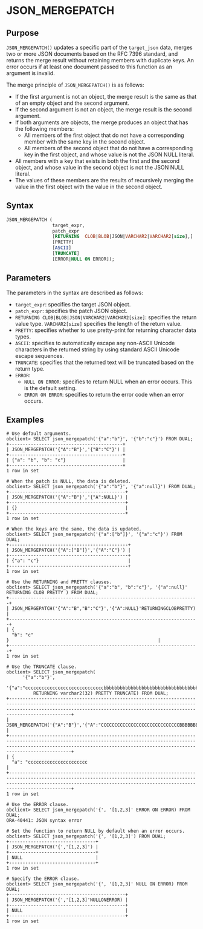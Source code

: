 # JSON_MERGEPATCH

## Purpose

`JSON_MERGEPATCH()` updates a specific part of the `target_json` data, merges two or more JSON documents based on the RFC 7396 standard, and returns the merge result without retaining members with duplicate keys.
An error occurs if at least one document passed to this function as an argument is invalid.

The merge principle of `JSON_MERGEPATCH()` is as follows:

- If the first argument is not an object, the merge result is the same as that of an empty object and the second argument.
- If the second argument is not an object, the merge result is the second argument.
- If both arguments are objects, the merge produces an object that has the following members:
   - All members of the first object that do not have a corresponding member with the same key in the second object.
   - All members of the second object that do not have a corresponding key in the first object, and whose value is not the JSON NULL literal.
- All members with a key that exists in both the first and the second object, and whose value in the second object is not the JSON NULL literal.
- The values of these members are the results of recursively merging the value in the first object with the value in the second object.

## Syntax

```sql
JSON_MERGEPATCH (
                 target_expr,
                 patch_expr
                 [RETURNING  CLOB|BLOB|JSON|VARCHAR2|VARCHAR2[size],]
                 [PRETTY]
                 [ASCII]
                 [TRUNCATE]
                 [ERROR|NULL ON ERROR]);
```

## Parameters

The parameters in the syntax are described as follows:

- `target_expr`: specifies the target JSON object.
- `patch_expr`: specifies the patch JSON object.
- `RETURNING CLOB|BLOB|JSON|VARCHAR2|VARCHAR2[size]`: specifies the return value type. `VARCHAR2[size]` specifies the length of the return value.
- `PRETTY`: specifies whether to use pretty-print for returning character data types.
- `ASCII`: specifies to automatically escape any non-ASCII Unicode characters in the returned string by using standard ASCII Unicode escape sequences.
- `TRUNCATE`: specifies that the returned text will be truncated based on the return type.
- `ERROR`:
   - `NULL ON ERROR`: specifies to return NULL when an error occurs. This is the default setting.
   - `ERROR ON ERROR`: specifies to return the error code when an error occurs.

## Examples

```shell
# Use default arguments.
obclient> SELECT json_mergepatch('{"a":"b"}', '{"b":"c"}') FROM DUAL;
+------------------------------------------+
| JSON_MERGEPATCH('{"A":"B"}','{"B":"C"}') |
+------------------------------------------+
| {"a": "b", "b": "c"}                     |
+------------------------------------------+
1 row in set

# When the patch is NULL, the data is deleted.
obclient> SELECT json_mergepatch('{"a":"b"}', '{"a":null}') FROM DUAL;
+-------------------------------------------+
| JSON_MERGEPATCH('{"A":"B"}','{"A":NULL}') |
+-------------------------------------------+
| {}                                        |
+-------------------------------------------+
1 row in set

# When the keys are the same, the data is updated.
obclient> SELECT json_mergepatch('{"a":["b"]}', '{"a":"c"}') FROM DUAL;
+--------------------------------------------+
| JSON_MERGEPATCH('{"A":["B"]}','{"A":"C"}') |
+--------------------------------------------+
| {"a": "c"}                                 |
+--------------------------------------------+
1 row in set

# Use the RETURNING and PRETTY clauses.
obclient> SELECT json_mergepatch('{"a":"b", "b":"c"}', '{"a":null}' RETURNING CLOB PRETTY ) FROM DUAL;
+----------------------------------------------------------------------+
| JSON_MERGEPATCH('{"A":"B","B":"C"}','{"A":NULL}'RETURNINGCLOBPRETTY) |
+----------------------------------------------------------------------+
| {
  "b": "c"
}                                                       |
+----------------------------------------------------------------------+
1 row in set

# Use the TRUNCATE clause.
obclient> SELECT json_mergepatch(
      '{"a":"b"}',
      '{"a":"cccccccccccccccccccccccccccccbbbbbbbbbbbbbbbbbbbbbbbbbbbbbbbbbbbbbbbbbbbbbbbbbbbbbbbbbbbbbbbbbbbbbbbbbbbbbbbccccccccccccccccccccccccccccccccccccccccccccccccc"}'
          RETURNING varchar2(32) PRETTY TRUNCATE) FROM DUAL;
+-----------------------------------------------------------------------------------------------------------------------------------------------------------------------------------------------------------------------------------------+
| JSON_MERGEPATCH('{"A":"B"}','{"A":"CCCCCCCCCCCCCCCCCCCCCCCCCCCCCBBBBBBBBBBBBBBBBBBBBBBBBBBBBBBBBBBBBBBBBBBBBBBBBBBBBBBBBBBBBBBBBBBBBBBBBBBBBBBBCCCCCCCCCCCCCCCCCCCCCCCCCCCCCCCCCCCCCCCCCCCCCCCCC"}'RETURNINGVARCHAR2(32)PRETTYTRUNCATE) |
+-----------------------------------------------------------------------------------------------------------------------------------------------------------------------------------------------------------------------------------------+
| {
  "a": "cccccccccccccccccccccc                                                                                                                                                                                                        |
+-----------------------------------------------------------------------------------------------------------------------------------------------------------------------------------------------------------------------------------------+
1 row in set

# Use the ERROR clause.
obclient> SELECT json_mergepatch('{', '[1,2,3]' ERROR ON ERROR) FROM DUAL;
ORA-40441: JSON syntax error

# Set the function to return NULL by default when an error occurs.
obclient> SELECT json_mergepatch('{', '[1,2,3]') FROM DUAL;
+--------------------------------+
| JSON_MERGEPATCH('{','[1,2,3]') |
+--------------------------------+
| NULL                           |
+--------------------------------+
1 row in set

# Specify the ERROR clause.
obclient> SELECT json_mergepatch('{', '[1,2,3]' NULL ON ERROR) FROM DUAL;
+-------------------------------------------+
| JSON_MERGEPATCH('{','[1,2,3]'NULLONERROR) |
+-------------------------------------------+
| NULL                                      |
+-------------------------------------------+
1 row in set

```

